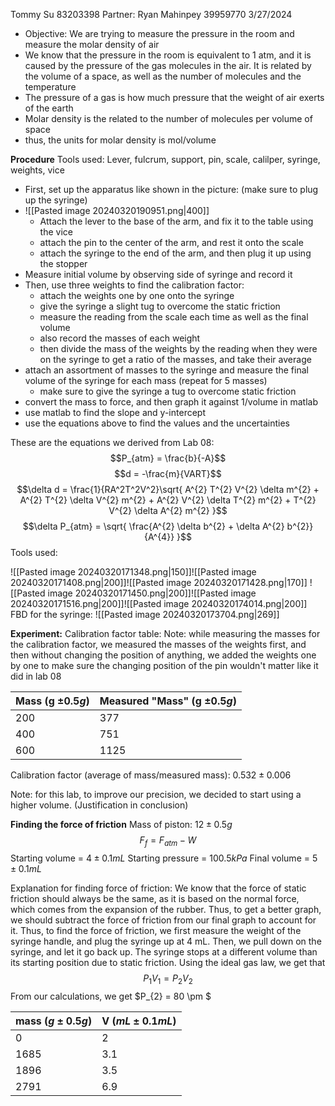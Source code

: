 Tommy Su 83203398
Partner: Ryan Mahinpey 39959770
3/27/2024

- Objective: We are trying to measure the pressure in the room and measure the molar density of air
- We know that the pressure in the room is equivalent to 1 atm, and it is caused by the pressure of the gas molecules in the air. It is related by the volume of a space, as well as the number of molecules and the temperature
- The pressure of a gas is how much pressure that the weight of air exerts of the earth
- Molar density is the related to the number of molecules per volume of space
- thus, the units for molar density is mol/volume


**Procedure**
Tools used: Lever, fulcrum, support, pin, scale, calilper, syringe, weights, vice
- First, set up the apparatus like shown in the picture: (make sure to plug up the syringe)
- ![[Pasted image 20240320190951.png|400]] 
	- Attach the lever to the base of the arm, and fix it to the table using the vice
	- attach the pin to the center of the arm, and rest it onto the scale
	- attach the syringe to the end of the arm, and then plug it up using the stopper
- Measure initial volume by observing side of syringe and record it
- Then, use three weights to find the calibration factor:
	- attach the weights one by one onto the syringe
	- give the syringe a slight tug to overcome the static friction
	- measure the reading from the scale each time as well as the final volume
	- also record the masses of each weight
	- then divide the mass of the weights by the reading when they were on the syringe to get a ratio of the masses, and take their average
- attach an assortment of masses to the syringe and measure the final volume of the syringe for each mass (repeat for 5 masses)
	- make sure to give the syringe a tug to overcome static friction
- convert the mass to force, and then graph it against 1/volume in matlab
- use matlab to find the slope and y-intercept
- use the equations above to find the values and the uncertainties

These are the equations we derived from Lab 08:
$$P_{atm} = \frac{b}{-A}$$
$$d = -\frac{m}{VART}$$
$$\delta d = \frac{1}{RA^2T^2V^2}\sqrt{ A^{2} T^{2} V^{2} \delta m^{2} + A^{2} T^{2} \delta V^{2} m^{2} + A^{2} V^{2} \delta T^{2} m^{2} + T^{2} V^{2} \delta A^{2} m^{2} }$$
$$\delta P_{atm} = \sqrt{ \frac{A^{2} \delta b^{2} + \delta A^{2} b^{2}}{A^{4}} }$$
Tools used:

![[Pasted image 20240320171348.png|150]]![[Pasted image 20240320171408.png|200]]![[Pasted image 20240320171428.png|170]]
![[Pasted image 20240320171450.png|200]]![[Pasted image 20240320171516.png|200]]![[Pasted image 20240320174014.png|200]]
FBD for the syringe:
![[Pasted image 20240320173704.png|269]]


**Experiment:**
Calibration factor table:
Note: while measuring the masses for the calibration factor, we measured the masses of the weights first, and then without changing the position of anything, we added the weights one by one to make sure the changing position of the pin wouldn't matter like it did in lab 08

| Mass (g $\pm 0.5g$) | Measured "Mass" (g $\pm 0.5g$) |
| ------------------- | ------------------------------ |
| 200                 | 377                            |
| 400                 | 751                            |
| 600                 | 1125                           |
Calibration factor (average of mass/measured mass): $0.532 \pm 0.006$

Note: for this lab, to improve our precision, we decided to start using a higher volume. (Justification in conclusion)

**Finding the force of friction**
Mass of piston: $12\pm 0.5g$
$$F_{f}=F_{atm}-W$$
Starting volume = $4 \pm 0.1 mL$
Starting pressure = $100.5 kPa$
Final volume = $5 \pm 0.1 mL$

Explanation for finding force of friction:
We know that the force of static friction should always be the same, as it is based on the normal force, which comes from the expansion of the rubber. Thus, to get a better graph, we should subtract the force of friction from our final graph to account for it.
Thus, to find the force of friction, we first measure the weight of the syringe handle, and plug the syringe up at 4 mL. Then, we pull down on the syringe, and let it go back up. The syringe stops at a different volume than its starting position due to static friction. Using the ideal gas law, we get that $$P_{1}V_{1}=P_{2}V_{2}$$
From our calculations, we get $P_{2} = 80 \pm $

| **mass  ($g \pm 0.5g$)** | V ($mL \pm 0.1mL$) |
| ------------------------ | ------------------ |
| 0                        | 2                  |
| 1685                     | 3.1                |
| 1896                     | 3.5                |
| 2791                     | 6.9                |
